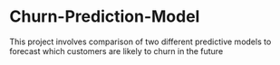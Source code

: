 # Churn-Prediction-Model
This project involves comparison of two different predictive models to forecast which customers are likely to churn in the future
